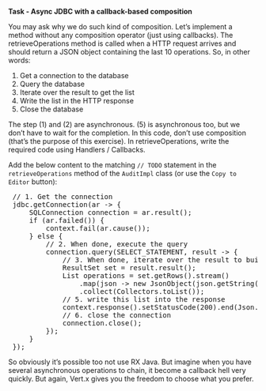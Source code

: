 **Task - Async JDBC with a callback-based composition**

You may ask why we do such kind of composition. Let’s implement a method without any composition operator (just using callbacks). The retrieveOperations method is called when a HTTP request arrives and should return a JSON object containing the last 10 operations. So, in other words:

1. Get a connection to the database
2. Query the database
3. Iterate over the result to get the list
4. Write the list in the HTTP response
5. Close the database

The step (1) and (2) are asynchronous. (5) is asynchronous too, but we don’t have to wait for the completion. In this code, don’t use composition (that’s the purpose of this exercise). In retrieveOperations, write the required code using Handlers / Callbacks.

Add the below content to the matching ``// TODO`` statement in the ``retrieveOperations`` method of the ``AuditImpl`` class (or use the `Copy to Editor` button):

<pre class="file" data-filename="src/main/java/io/vertx/workshop/audit/impl/AuditImpl.java" data-target="insert" data-marker="// TODO: configureTheHTTPServer">
 // 1. Get the connection
 jdbc.getConnection(ar -> {
     SQLConnection connection = ar.result();
     if (ar.failed()) {
         context.fail(ar.cause());
     } else {
         // 2. When done, execute the query
         connection.query(SELECT_STATEMENT, result -> {
             // 3. When done, iterate over the result to build a list
             ResultSet set = result.result();
             List<JsonObject> operations = set.getRows().stream()
                 .map(json -> new JsonObject(json.getString("operation")))
                 .collect(Collectors.toList());
             // 5. write this list into the response
             context.response().setStatusCode(200).end(Json.encodePrettily(operations));
             // 6. close the connection
             connection.close();
         });
     }
 });
</pre>

So obviously it’s possible too not use RX Java. But imagine when you have several asynchronous operations to chain, it become a callback hell very quickly. But again, Vert.x gives you the freedom to choose what you prefer.
